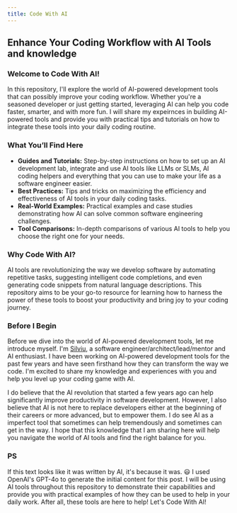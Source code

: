 ```yaml
---
title: Code With AI
---
```


## Enhance Your Coding Workflow with AI Tools and knowledge ##

### Welcome to Code With AI! ###

In this repository, I'll explore the world of AI-powered development tools that can possibly improve your coding workflow. Whether you're a seasoned developer or just getting started, leveraging AI can help you code faster, smarter, and with more fun. I will share my expeirnces in building AI-powered tools and provide you with practical tips and tutorials on how to integrate these tools into your daily coding routine.

### What You’ll Find Here

- **Guides and Tutorials:** Step-by-step instructions on how to set up an AI development lab, integrate and use AI tools like LLMs or SLMs, AI coding helpers and everything that you can use to make your life as a software engineer easier.
- **Best Practices:** Tips and tricks on maximizing the efficiency and effectiveness of AI tools in your daily coding tasks.
- **Real-World Examples:** Practical examples and case studies demonstrating how AI can solve common software engineering challenges.
- **Tool Comparisons:** In-depth comparisons of various AI tools to help you choose the right one for your needs.

### Why Code With AI?

AI tools are revolutionizing the way we develop software by automating repetitive tasks, suggesting intelligent code completions, and even generating code snippets from natural language descriptions. This repository aims to be your go-to resource for learning how to harness the power of these tools to boost your productivity and bring joy to your coding journey.

### Before I Begin ###

Before we dive into the world of AI-powered development tools, let me introduce myself. I'm [Silviu](https://silviu-ai.github.io/), a software engineer/architect/lead/mentor and AI enthusiast. I have been working on AI-powered development tools for the past few years and have seen firsthand how they can transform the way we code. I'm excited to share my knowledge and experiences with you and help you level up your coding game with AI.

I do believe that the AI revolution that started a few years ago can help significantly improve productivity in software development. However, I also believe that AI is not here to replace developers either at the beginning of their careers or more advanced, but to empower them. I do see AI as a imperfect tool that sometimes can help tremendously and sometimes can get in the way. I hope that this knowledge that I am sharing here will help you navigate the world of AI tools and find the right balance for you. 

### PS ###
If this text looks like it was written by AI, it's because it was. :smiley: I used OpenAI's GPT-4o to generate the initial content for this post. I will be using AI tools throughout this repository to demonstrate their capabilities and provide you with practical examples of how they can be used to help in your daily work. After all, these tools are here to help! Let's Code With AI!
